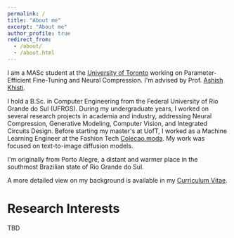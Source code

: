 ```yaml
---
permalink: /
title: "About me"
excerpt: "About me"
author_profile: true
redirect_from: 
  - /about/
  - /about.html
---
```

I am a MASc student at the [University of Toronto](https://www.ece.utoronto.ca/) working on Parameter-Efficient Fine-Tuning and Neural Compression. I'm advised by Prof. [Ashish Khisti](https://www.comm.utoronto.ca/~akhisti/).

I hold a B.Sc. in Computer Engineering from the Federal University of Rio Grande do Sul (UFRGS). During my undergraduate years, I worked on several research projects in academia and industry, addressing Neural Compression, Generative Modeling, Computer Vision, and Integrated Circuits Design. Before starting my master's at UofT, I worked as a Machine Learning Engineer at the Fashion Tech [Colecao.moda](https://www.colecao.moda/). My work was focused on text-to-image diffusion models.

I'm originally from Porto Alegre, a distant and warmer place in the southmost Brazilian state of Rio Grande do Sul.

A more detailed view on my background is available in my [Curriculum Vitae](https://jadick.github.io/files/CV_JoaoDick.pdf).

Research Interests
======
TBD

